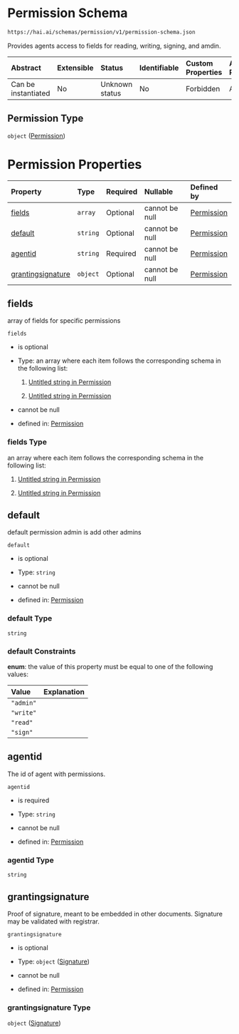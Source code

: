 # Permission Schema

```txt
https://hai.ai/schemas/permission/v1/permission-schema.json
```

Provides agents access to fields for reading, writing, signing, and amdin.

| Abstract            | Extensible | Status         | Identifiable | Custom Properties | Additional Properties | Access Restrictions | Defined In                                                                                          |
| :------------------ | :--------- | :------------- | :----------- | :---------------- | :-------------------- | :------------------ | :-------------------------------------------------------------------------------------------------- |
| Can be instantiated | No         | Unknown status | No           | Forbidden         | Allowed               | none                | [permission.schema.json](../../schemas/permission/v1/permission.schema.json "open original schema") |

## Permission Type

`object` ([Permission](permission.md))

# Permission Properties

| Property                                | Type     | Required | Nullable       | Defined by                                                                                                                       |
| :-------------------------------------- | :------- | :------- | :------------- | :------------------------------------------------------------------------------------------------------------------------------- |
| [fields](#fields)                       | `array`  | Optional | cannot be null | [Permission](permission-properties-fields.md "https://hai.ai/schemas/permission/v1/permission-schema.json#/properties/fields")   |
| [default](#default)                     | `string` | Optional | cannot be null | [Permission](permission-properties-default.md "https://hai.ai/schemas/permission/v1/permission-schema.json#/properties/default") |
| [agentid](#agentid)                     | `string` | Required | cannot be null | [Permission](permission-properties-agentid.md "https://hai.ai/schemas/permission/v1/permission-schema.json#/properties/agentid") |
| [grantingsignature](#grantingsignature) | `object` | Optional | cannot be null | [Permission](signature.md "https://hai.ai/schemas/signature/v1/signature-schema.json#/properties/grantingsignature")             |

## fields

array of fields for specific permissions

`fields`

*   is optional

*   Type: an array where each item follows the corresponding schema in the following list:

    1.  [Untitled string in Permission](permission-properties-fields-items-items-0.md "check type definition")

    2.  [Untitled string in Permission](permission-properties-fields-items-items-1.md "check type definition")

*   cannot be null

*   defined in: [Permission](permission-properties-fields.md "https://hai.ai/schemas/permission/v1/permission-schema.json#/properties/fields")

### fields Type

an array where each item follows the corresponding schema in the following list:

1.  [Untitled string in Permission](permission-properties-fields-items-items-0.md "check type definition")

2.  [Untitled string in Permission](permission-properties-fields-items-items-1.md "check type definition")

## default

default permission admin is  add other admins

`default`

*   is optional

*   Type: `string`

*   cannot be null

*   defined in: [Permission](permission-properties-default.md "https://hai.ai/schemas/permission/v1/permission-schema.json#/properties/default")

### default Type

`string`

### default Constraints

**enum**: the value of this property must be equal to one of the following values:

| Value     | Explanation |
| :-------- | :---------- |
| `"admin"` |             |
| `"write"` |             |
| `"read"`  |             |
| `"sign"`  |             |

## agentid

The id of agent with permissions.

`agentid`

*   is required

*   Type: `string`

*   cannot be null

*   defined in: [Permission](permission-properties-agentid.md "https://hai.ai/schemas/permission/v1/permission-schema.json#/properties/agentid")

### agentid Type

`string`

## grantingsignature

Proof of signature, meant to be embedded in other documents. Signature may be validated with registrar.

`grantingsignature`

*   is optional

*   Type: `object` ([Signature](signature.md))

*   cannot be null

*   defined in: [Permission](signature.md "https://hai.ai/schemas/signature/v1/signature-schema.json#/properties/grantingsignature")

### grantingsignature Type

`object` ([Signature](signature.md))
